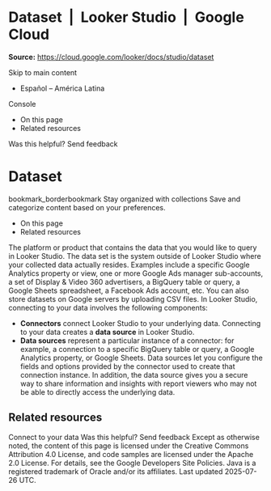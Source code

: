 # Dataset  |  Looker Studio  |  Google Cloud

**Source:** https://cloud.google.com/looker/docs/studio/dataset

Skip to main content 
  * Español – América Latina

Console 


  * On this page
  * Related resources




Was this helpful?
Send feedback 
#  Dataset
bookmark_borderbookmark Stay organized with collections  Save and categorize content based on your preferences.
  * On this page
  * Related resources


The platform or product that contains the data that you would like to query in Looker Studio.
The data set is the system outside of Looker Studio where your collected data actually resides. Examples include a specific Google Analytics property or view, one or more Google Ads manager sub-accounts, a set of Display & Video 360 advertisers, a BigQuery table or query, a Google Sheets spreadsheet, a Facebook Ads account, etc.
You can also store datasets on Google servers by uploading CSV files.
In Looker Studio, connecting to your data involves the following components:
  * **Connectors** connect Looker Studio to your underlying data. Connecting to your data creates a **data source** in Looker Studio. 
  * **Data sources** represent a particular instance of a connector: for example, a connection to a specific BigQuery table or query, a Google Analytics property, or Google Sheets. Data sources let you configure the fields and options provided by the connector used to create that connection instance. In addition, the data source gives you a secure way to share information and insights with report viewers who may not be able to directly access the underlying data. 


## Related resources
Connect to your data
Was this helpful?
Send feedback 
Except as otherwise noted, the content of this page is licensed under the Creative Commons Attribution 4.0 License, and code samples are licensed under the Apache 2.0 License. For details, see the Google Developers Site Policies. Java is a registered trademark of Oracle and/or its affiliates.
Last updated 2025-07-26 UTC.


